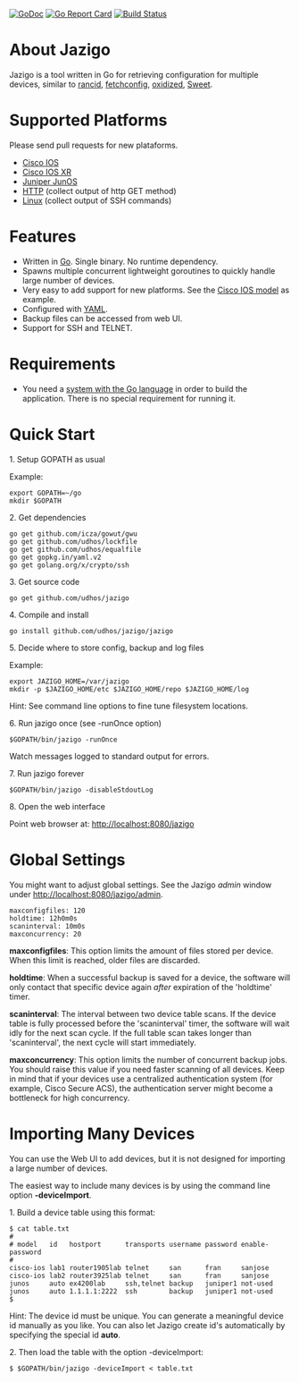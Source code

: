 [![GoDoc](https://godoc.org/github.com/udhos/jazigo/jazigo?status.svg)](http://godoc.org/github.com/udhos/jazigo/jazigo)
[![Go Report Card](https://goreportcard.com/badge/github.com/udhos/jazigo)](https://goreportcard.com/report/github.com/udhos/jazigo)
[![Build Status](https://travis-ci.org/udhos/jazigo.svg?branch=master)](https://travis-ci.org/udhos/jazigo)

About Jazigo
=============

Jazigo is a tool written in Go for retrieving configuration for multiple devices, similar to [rancid](http://www.shrubbery.net/rancid/), [fetchconfig](https://github.com/udhos/fetchconfig), [oxidized](https://github.com/ytti/oxidized), [Sweet](https://github.com/AppliedTrust/sweet).

Supported Platforms
===================

Please send pull requests for new plataforms.

- [Cisco IOS](https://github.com/udhos/jazigo/blob/master/dev/model_cisco.go)
- [Cisco IOS XR](https://github.com/udhos/jazigo/blob/master/dev/model_cisco_iosxr.go)
- [Juniper JunOS](https://github.com/udhos/jazigo/blob/master/dev/model_junos.go)
- [HTTP](https://github.com/udhos/jazigo/blob/master/dev/model_http.go) (collect output of http GET method)
- [Linux](https://github.com/udhos/jazigo/blob/master/dev/model_linux.go) (collect output of SSH commands)

Features
========

- Written in [Go](https://golang.org/). Single binary. No runtime dependency.
- Spawns multiple concurrent lightweight goroutines to quickly handle large number of devices.
- Very easy to add support for new platforms. See the [Cisco IOS model](https://github.com/udhos/jazigo/blob/master/dev/model_cisco.go) as example.
- Configured with [YAML](http://yaml.org).
- Backup files can be accessed from web UI.
- Support for SSH and TELNET.

Requirements
============

- You need a [system with the Go language](https://golang.org/dl/) in order to build the application. There is no special requirement for running it.

Quick Start
===========

1\. Setup GOPATH as usual

Example:

    export GOPATH=~/go
    mkdir $GOPATH

2\. Get dependencies

    go get github.com/icza/gowut/gwu
    go get github.com/udhos/lockfile
    go get github.com/udhos/equalfile
    go get gopkg.in/yaml.v2
    go get golang.org/x/crypto/ssh

3\. Get source code

`go get github.com/udhos/jazigo`

4\. Compile and install

`go install github.com/udhos/jazigo/jazigo`

5\. Decide where to store config, backup and log files

Example:

    export JAZIGO_HOME=/var/jazigo
    mkdir -p $JAZIGO_HOME/etc $JAZIGO_HOME/repo $JAZIGO_HOME/log

Hint: See command line options to fine tune filesystem locations.

6\. Run jazigo once (see -runOnce option)

`$GOPATH/bin/jazigo -runOnce`

Watch messages logged to standard output for errors.

7\. Run jazigo forever

`$GOPATH/bin/jazigo -disableStdoutLog`

8\. Open the web interface

Point web browser at: [http://localhost:8080/jazigo](http://localhost:8080/jazigo)
      
Global Settings
===============

You might want to adjust global settings. See the Jazigo *admin* window under [http://localhost:8080/jazigo/admin](http://localhost:8080/jazigo/admin).

    maxconfigfiles: 120
    holdtime: 12h0m0s
    scaninterval: 10m0s
    maxconcurrency: 20

**maxconfigfiles**: This option limits the amount of files stored per device. When this limit is reached, older files are discarded.

**holdtime**: When a successful backup is saved for a device, the software will only contact that specific device again *after* expiration of the 'holdtime' timer.

**scaninterval**: The interval between two device table scans. If the device table is fully processed before the 'scaninterval' timer, the software will wait idly for the next scan cycle. If the full table scan takes longer than 'scaninterval', the next cycle will start immediately.

**maxconcurrency**: This option limits the number of concurrent backup jobs. You should raise this value if you need faster scanning of all devices. Keep in mind that if your devices use a centralized authentication system (for example, Cisco Secure ACS), the authentication server might become a bottleneck for high concurrency.

Importing Many Devices
======================

You can use the Web UI to add devices, but it is not designed for importing a large number of devices.

The easiest way to include many devices is by using the command line option **-deviceImport**.

1\. Build a device table using this format:

    $ cat table.txt
    #
    # model   id   hostport      transports username password enable-password
    #
    cisco-ios lab1 router1905lab telnet     san      fran     sanjose
    cisco-ios lab2 router3925lab telnet     san      fran     sanjose
    junos     auto ex4200lab     ssh,telnet backup   juniper1 not-used
    junos     auto 1.1.1.1:2222  ssh        backup   juniper1 not-used
    $

Hint: The device id must be unique. You can generate a meaningful device id manually as you like. You can also let Jazigo create id's automatically by specifying the special id **auto**.

2\. Then load the table with the option -deviceImport:

    $ $GOPATH/bin/jazigo -deviceImport < table.txt


